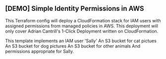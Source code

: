 ## [DEMO] Simple Identity Permissions in AWS

This Terraform config will deploy a CloudFormation stack for IAM users with assigned permissions from managed policies in AWS. This deployment will only cover Adrian Cantrill's 1-Click Deployment written on CloudFormation.

This template implements an IAM user 'Sally'
An S3 bucket for cat pictues
An S3 bucket for dog pictures
An S3 bucket for other animals
And permissions appropriate for Sally.
